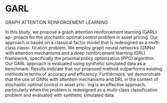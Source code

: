 # GARL
GRAPH ATTENTION REINFORCEMENT LEARNING 

In this study, we propose a graph attention reinforcement learning (GARL) ap-
proach for the stochastic optimal control problem in asset pricing. Our approach
is based on a classical factor model that is redesigned as a multi-class classi-
fication problem. We employ graph neural networks (GNNs) with attention
mechanisms and a deep reinforcement learning (DRL) framework, specifically
the proximal policy optimization (PPO) algorithm. Our GARL approach is
evaluated using synthetic simulated data as a benchmark. Results indicate that
our proposed method outperforms existing methods in terms of accuracy and
efficiency. Furthermore, we demonstrate that the use of GNNs with attention
mechanisms and DRL in the context of stochastic optimal control in asset pric-
ing is an effective approach, particularly when the problem is redesigned as a
multi-class classification problem and evaluated with synthetic simulated data.